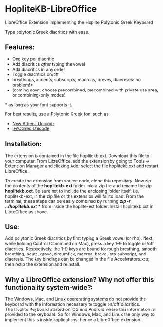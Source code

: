 # HopliteKB-LibreOffice
LibreOffice Extension implementing the Hoplite Polytonic Greek Keyboard

Type polytonic Greek diacritics with ease.

## Features:
* One key per diacritic
* Add diacritics _after_ typing the vowel
* Add diacritics in any order
* Toggle diacritics on/off
* breathings, accents, subscripts, macrons, breves, diaereses: no problem!\*
* (coming soon: choose precombined, precombined with private use area, or combining-only modes)

\* as long as your font supports it.

For best results, use a Polytonic Greek font such as: 
* [New Athena Unicode](https://apagreekkeys.org/NAUdownload.html)
* [IFAOGrec Unicode](http://www.ifao.egnet.net/publications/publier/outils-ed/polices/#grec)

## Installation:
The extension is contained in the file hoplitekb.oxt.  Download this file to your computer.  From LibreOffice, add the extension by going to Tools -> Extension Manager and clicking Add; select the file hoplitekb.oxt and restart LibreOffice.

To create the extension from source code, clone this repository.  Now zip the contents of the **hoplitekb-ext** folder into a zip file and rename the zip **hoplitekb.oxt**.  Be sure not to include the enclosing folder itself, i.e. hoplitekb-ext, in the zip file or the extension will fail to load.  From the terminal, these steps can be easily combined by running **_zip -r ../hoplitekb.oxt \*_** from inside the hoplite-ext folder.  Install hoplitekb.oxt in LibreOffice as above.

## Use:
Add polytonic Greek diacritics by first typing a Greek vowel (or rho).  Next, while holding Control (Command on Mac), press a key 1-9 to toggle on/off diacritics.  Respectively, the 1-9 keys are bound to: rough breathing, smooth breathing, acute, grave, circumflex, macron, breve, iota subscript, and diaeresis.  The key bindings can be changed in the file Accelerators.xcu; then rezip the extension and reinstall.

## Why a LibreOffice extension?  Why not offer this functionality system-wide?:
The Windows, Mac, and Linux opererating systems do not provide the keyboard with the information necessary to toggle on/off diacritics.  
The Hoplite Keyboard started on iOS and Android where this information *is* provided to the keyboard.  So for Windows, Mac, and Linux the only way to implement this is inside applications: hence a LibreOffice extension.

